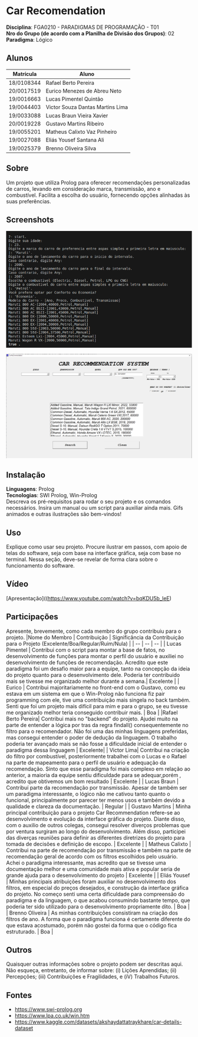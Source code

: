 # Car Recomendation

**Disciplina**: FGA0210 - PARADIGMAS DE PROGRAMAÇÃO - T01 <br>
**Nro do Grupo (de acordo com a Planilha de Divisão dos Grupos)**: 02<br>
**Paradigma**: Lógico<br>

## Alunos

| Matrícula  | Aluno                            |
| ---------- | -------------------------------- |
| 18/0108344 | Rafael Berto Pereira             |
| 20/0017519 | Eurico Menezes de Abreu Neto     |
| 19/0016663 | Lucas Pimentel Quintão           |
| 19/0044403 | Victor Souza Dantas Martins Lima |
| 19/0033088 | Lucas Braun Vieira Xavier        |
| 20/0019228 | Gustavo Martins Ribeiro          |
| 19/0055201 | Matheus Calixto Vaz Pinheiro     |
| 19/0027088 | Eliás Yousef Santana Ali         |
| 19/0025379 | Brenno Oliveira Silva            |

## Sobre

Um projeto que utiliza Prolog para oferecer recomendações personalizadas de carros, levando em consideração marca, transmissão, ano e combustível. Facilita a escolha do usuário, fornecendo opções alinhadas às suas preferências.

## Screenshots

![](assets/back1.png)

![](assets/front1.png)

## Instalação

**Linguagens**: Prolog<br>
**Tecnologias**: SWI Prolog, Win-Prolog<br>
Descreva os pré-requisitos para rodar o seu projeto e os comandos necessários.
Insira um manual ou um script para auxiliar ainda mais.
Gifs animados e outras ilustrações são bem-vindos!

## Uso

Explique como usar seu projeto.
Procure ilustrar em passos, com apoio de telas do software, seja com base na interface gráfica, seja com base no terminal.
Nessa seção, deve-se revelar de forma clara sobre o funcionamento do software.

## Vídeo

[Apresentação]((https://www.youtube.com/watch?v=bqKDU5b_leE)

## Participações

Apresente, brevemente, como cada membro do grupo contribuiu para o projeto.
|Nome do Membro | Contribuição | Significância da Contribuição para o Projeto (Excelente/Boa/Regular/Ruim/Nula) |
| -- | -- | -- |
| Lucas Pimentel | Contribui com o script para montar a base de fatos, no desenvolvimento de funções para montar o perfil do usuário e auxiliei no desenvolvimento de funções de recomendação. Acredito que este paradigma foi um desafio maior para a equipe, tanto na concepção da ideia do projeto quanto para o desenvolvimento dele. Poderia ter contribuido mais se tivesse me organizado melhor durante a semana.| Excelente |
| Eurico | Contribui majoritariamente no front-end com o Gustavo, como eu estava em um sistema em que o Win-Prolog não funciona fiz pair programming com ele, tive uma contribuição mais singela no back também. Senti que foi um projeto mais difícil para mim e para o grupo, se eu tivesse me organizado melhor teria conseguido contribuir mais. | Boa |
|Rafael Berto Pereira| Contribui mais no "backend" do projeto. Ajudei muito na parte de entender a lógica por tras da regra findall() consequentemente no filtro para o recomendador. Não foi uma das minhas linguagens preferidas, mas consegui entender o poder de dedução da linguagem. O trabalho poderia ter avançado mais se não fosse a dificuldade inicial de entender o paradigma dessa linguagem | Excelente|
| Victor Lima| Contribui na criação do filtro por combustível, posteriormente trabalhei com o Lucas e o Rafael na parte de mapeamento para o perfil de usuário e adequação da recomendação. Sinto que esse paradigma foi mais complexo em relação ao anterior, a maioria da equipe sentiu dificuldade para se adequar,porém , acredito que obtivemos um bom resultado | Excelente |
| Lucas Braun | Contribuí parte da recomendação por transmissão. Apesar de também ser um paradigma interessante, o lógico não me cativou tanto quanto o funcional, principalmente por parecer ter menos usos e também devido a qualidade e clareza da documentação. | Regular |
| Gustavo Martins | Minha principal contribuição para o projeto Car Recommendation refere-se ao desenvolvimento e evolução da interface gráfica do projeto. Diante disso, com o auxilio de outros colegas, consegui resolver diverços problemas que por ventura surgiram ao longo do desenvolvimento. Além disso, participei das diverças reuniões para definir as diferentes diretrizes do projeto para tomada de decisões e definição de escopo. | Excelente |
| Matheus Calixto | Contribui na parte de recomendação por transmissão e também na parte de recomendação geral de acordo com os filtros escolhidos pelo usuário. Achei o paradigma interessante, mas acredito que se tivesse uma documentação melhor e uma comunidade mais ativa e popular seria de grande ajuda para o desenvolvimento do projeto | Excelente | 
| Eliás Yousef | Minhas principais atribuições foram auxiliar no desenvolvimento dos filtros, em especial do preços desejados, e construção da interface gráfica do projeto. No começo senti uma certa dificuldade para compreensão do paradigma e da linguagem, o que acabou consumindo bastante tempo, que poderia ter sido utilizado para o desenvolvimento propriamente dito. | Boa |
| Brenno Oliveira | As minhas contribuições consistiram na criação dos filtros de ano. A forma que o paradigma funciona é certamente diferente do que estava acostumado, porém não gostei da forma que o código fica estruturado. | Boa |

## Outros

Quaisquer outras informações sobre o projeto podem ser descritas aqui. Não esqueça, entretanto, de informar sobre:
(i) Lições Aprendidas;
(ii) Percepções;
(iii) Contribuições e Fragilidades, e
(iV) Trabalhos Futuros.

## Fontes

- https://www.swi-prolog.org
- https://www.lpa.co.uk/win.htm
- https://www.kaggle.com/datasets/akshaydattatraykhare/car-details-dataset
